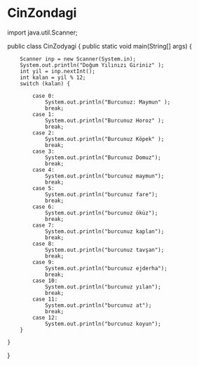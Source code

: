 # CinZondagi
import java.util.Scanner;

public class CinZodyagi {
    public static void main(String[] args) {
    
        Scanner inp = new Scanner(System.in);
        System.out.println("Doğum Yılınızı Giriniz" );
        int yil = inp.nextInt();
        int kalan = yil % 12;
        switch (kalan) {
        
            case 0:
                System.out.println("Burcunuz: Maymun" );
                break;
            case 1:
                System.out.println("Burcunuz Horoz" );
                break;
            case 2:
                System.out.println("Burcunuz Köpek" );
                break;
            case 3:
                System.out.println("Burcunuz Domuz");
                break;
            case 4:
                System.out.println("burcunuz maymun");
                break;
            case 5:
                System.out.println("burcunuz fare");
                break;
            case 6:
                System.out.println("burcunuz öküz");
                break;
            case 7:
                System.out.println("burcunuz kaplan");
                break;
            case 8:
                System.out.println("burcunuz tavşan");
                break;
            case 9:
                System.out.println("burcunuz ejderha");
                break;
            case 10:
                System.out.println("burcunuz yılan");
                break;
            case 11:
                System.out.println("burcunuz at");
                break;
            case 12:
                System.out.println("burcunuz koyun");
        }

    }

}
